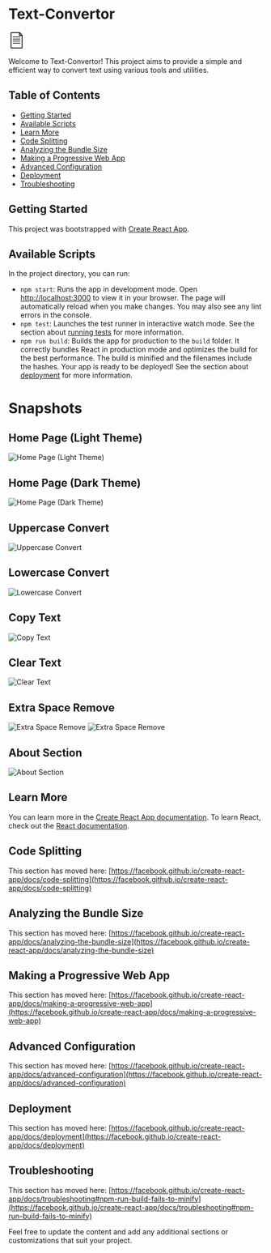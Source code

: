 # Text-Convertor

![Text-Convertor Logo](public/favicon-32x32.png)

Welcome to Text-Convertor! This project aims to provide a simple and efficient way to convert text using various tools and utilities.

## Table of Contents
- [Getting Started](#getting-started)
- [Available Scripts](#available-scripts)
- [Learn More](#learn-more)
- [Code Splitting](#code-splitting)
- [Analyzing the Bundle Size](#analyzing-the-bundle-size)
- [Making a Progressive Web App](#making-a-progressive-web-app)
- [Advanced Configuration](#advanced-configuration)
- [Deployment](#deployment)
- [Troubleshooting](#troubleshooting)

## Getting Started
This project was bootstrapped with [Create React App](https://github.com/facebook/create-react-app).

## Available Scripts
In the project directory, you can run:

- `npm start`: Runs the app in development mode. Open [http://localhost:3000](http://localhost:3000) to view it in your browser. The page will automatically reload when you make changes. You may also see any lint errors in the console.
- `npm test`: Launches the test runner in interactive watch mode. See the section about [running tests](https://facebook.github.io/create-react-app/docs/running-tests) for more information.
- `npm run build`: Builds the app for production to the `build` folder. It correctly bundles React in production mode and optimizes the build for the best performance. The build is minified and the filenames include the hashes. Your app is ready to be deployed! See the section about [deployment](https://facebook.github.io/create-react-app/docs/deployment) for more information.

# Snapshots

## Home Page (Light Theme)
![Home Page (Light Theme)](https://github.com/Khushviroja/Text-Convertor/assets/96327504/80a7c939-f497-4007-99f1-afaae5bf1400)

## Home Page (Dark Theme)
![Home Page (Dark Theme)](https://github.com/Khushviroja/Text-Convertor/assets/96327504/a29cb119-dee7-43fc-b10a-6925870dae07)

## Uppercase Convert
![Uppercase Convert](https://github.com/Khushviroja/Text-Convertor/assets/96327504/87fa374c-2edb-4e24-81f1-ca37469bd800)

## Lowercase Convert
![Lowercase Convert](https://github.com/Khushviroja/Text-Convertor/assets/96327504/e52a52a1-7970-46e4-92d8-1949ff594f6a)

## Copy Text
![Copy Text](https://github.com/Khushviroja/Text-Convertor/assets/96327504/f4ef5f7c-e823-434e-98c4-884069494393)

## Clear Text
![Clear Text](https://github.com/Khushviroja/Text-Convertor/assets/96327504/de538e17-ef72-4df6-9ca9-f5ce9d613fc2)

## Extra Space Remove
![Extra Space Remove](https://github.com/Khushviroja/Text-Convertor/assets/96327504/d066c512-80bd-4c89-abf4-aada02932897)
![Extra Space Remove](https://github.com/Khushviroja/Text-Convertor/assets/96327504/9cef4d82-36df-4af3-aab5-1ecc69f3a59d)

## About Section
![About Section](https://github.com/Khushviroja/Text-Convertor/assets/96327504/7f03909f-32bc-4bc0-bf6a-496870b98f56)

## Learn More
You can learn more in the [Create React App documentation](https://facebook.github.io/create-react-app/docs/getting-started). To learn React, check out the [React documentation](https://reactjs.org/).

## Code Splitting
This section has moved here: [https://facebook.github.io/create-react-app/docs/code-splitting](https://facebook.github.io/create-react-app/docs/code-splitting)

## Analyzing the Bundle Size
This section has moved here: [https://facebook.github.io/create-react-app/docs/analyzing-the-bundle-size](https://facebook.github.io/create-react-app/docs/analyzing-the-bundle-size)

## Making a Progressive Web App
This section has moved here: [https://facebook.github.io/create-react-app/docs/making-a-progressive-web-app](https://facebook.github.io/create-react-app/docs/making-a-progressive-web-app)

## Advanced Configuration
This section has moved here: [https://facebook.github.io/create-react-app/docs/advanced-configuration](https://facebook.github.io/create-react-app/docs/advanced-configuration)

## Deployment
This section has moved here: [https://facebook.github.io/create-react-app/docs/deployment](https://facebook.github.io/create-react-app/docs/deployment)

## Troubleshooting
This section has moved here: [https://facebook.github.io/create-react-app/docs/troubleshooting#npm-run-build-fails-to-minify](https://facebook.github.io/create-react-app/docs/troubleshooting#npm-run-build-fails-to-minify)

Feel free to update the content and add any additional sections or customizations that suit your project.
